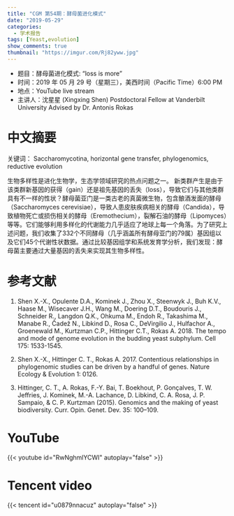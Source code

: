 ```yaml
---
title: "CGM 第54期：酵母菌进化模式"
date: "2019-05-29"
categories:
  - 学术报告
tags: [Yeast,evolution]
show_comments: true
thumbnail: "https://imgur.com/Rj82yww.jpg"
---
```



- 题目：酵母菌进化模式: “loss is more”
- 时间：2019 年 05 月 29 号（星期三），美西时间（Pacific Time）6:00 PM
- 地点：YouTube live stream
- 主讲人：沈星星 (Xingxing Shen) Postdoctoral Fellow at Vanderbilt University Advised by Dr. Antonis Rokas



# 中文摘要

关键词： Saccharomycotina, horizontal gene transfer, phylogenomics, reductive evolution

生物多样性是进化生物学，生态学领域研究的热点问题之一。 新类群产生是由于该类群新基因的获得（gain）还是祖先基因的丢失（loss），导致它们与其他类群具有不一样的性状？酵母菌亚门是一类古老的真菌微生物，包含酿酒发面的酵母（Saccharomyces cerevisiae），导致人患皮肤疾病相关的酵母（Candida），导致植物死亡或损伤相关的酵母（Eremothecium），裂解石油的酵母（Lipomyces）等等。它们能够利用多样化的代谢能力几乎适应了地球上每一个角落。为了研究上述问题，我们收集了332个不同酵母（几乎涵盖所有酵母亚门的79属）基因组以及它们45个代谢性状数据。通过比较基因组学和系统发育学分析，我们发现：酵母菌主要通过大量基因的丢失来实现其生物多样性。

# 参考文献
1. Shen X.-X., Opulente D.A., Kominek J., Zhou X., Steenwyk J., Buh K.V., Haase M., Wisecaver J.H., Wang M., Doering D.T., Boudouris J., Schneider R., Langdon Q.K., Ohkuma M., Endoh R., Takashima M., Manabe R., Čadež N., Libkind D., Rosa C., DeVirgilio J., Hulfachor A., Groenewald M., Kurtzman C.P., Hittinger C.T., Rokas A. 2018. The tempo and mode of genome evolution in the budding yeast subphylum. Cell 175: 1533-1545.

2. Shen X.-X., Hittinger C. T., Rokas A. 2017. Contentious relationships in phylogenomic studies can be driven by a handful of genes. Nature Ecology & Evolution 1: 0126.

3. Hittinger, C. T., A. Rokas, F.-Y. Bai, T. Boekhout, P. Gonçalves, T. W. Jeffries, J. Kominek, M.-A. Lachance, D. Libkind, C. A. Rosa, J. P. Sampaio, & C. P. Kurtzman (2015). Genomics and the making of yeast biodiversity. Curr. Opin. Genet. Dev. 35: 100–109.  





# YouTube

{{< youtube id="RwNghmlYCWI" autoplay="false" >}}

# Tencent video

{{< tencent id="u0879nnacuz" autoplay="false" >}}
